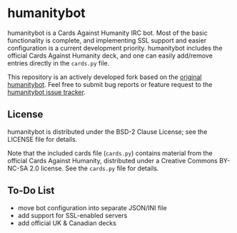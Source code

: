 
humanitybot
===========

humanitybot is a Cards Against Humanity IRC bot.  Most of the basic functionality is complete, and implementing SSL support and easier configuration is a current development priority.  humanitybot includes the official Cards Against Humanity deck, and one can easily add/remove entries directly in the `cards.py` file.

This repository is an actively developed fork based on the [original humanitybot](https://github.com/SuperMatt/humanitybot).  Feel free to submit bug reports or feature request to the [humanitybot issue tracker](https://github.com/Breakthrough/humanitybot/issues).


License
-------------

humanitybot is distributed under the BSD-2 Clause License; see the LICENSE file for details.

Note that the included cards file (`cards.py`) contains material from the official Cards Against Humanity, distributed under a Creative Commons BY-NC-SA 2.0 license.  See the `cards.py` file for details.


To-Do List
-------------

 - move bot configuration into separate JSON/INI file 
 - add support for SSL-enabled servers
 - add official UK & Canadian decks


